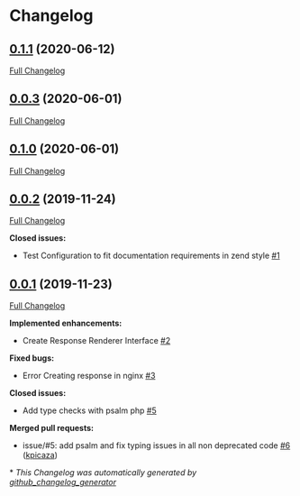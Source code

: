 # Changelog

## [0.1.1](https://github.com/antidot-framework/antidot-framework/tree/0.1.1) (2020-06-12)

[Full Changelog](https://github.com/antidot-framework/antidot-framework/compare/0.0.3...0.1.1)

## [0.0.3](https://github.com/antidot-framework/antidot-framework/tree/0.0.3) (2020-06-01)

[Full Changelog](https://github.com/antidot-framework/antidot-framework/compare/0.1.0...0.0.3)

## [0.1.0](https://github.com/antidot-framework/antidot-framework/tree/0.1.0) (2020-06-01)

[Full Changelog](https://github.com/antidot-framework/antidot-framework/compare/0.0.2...0.1.0)

## [0.0.2](https://github.com/antidot-framework/antidot-framework/tree/0.0.2) (2019-11-24)

[Full Changelog](https://github.com/antidot-framework/antidot-framework/compare/0.0.1...0.0.2)

**Closed issues:**

- Test Configuration to fit documentation requirements in zend style [\#1](https://github.com/antidot-framework/antidot-framework/issues/1)

## [0.0.1](https://github.com/antidot-framework/antidot-framework/tree/0.0.1) (2019-11-23)

[Full Changelog](https://github.com/antidot-framework/antidot-framework/compare/7c775f2b1a63a7cb9c00909622b2eb71931ff54b...0.0.1)

**Implemented enhancements:**

- Create Response Renderer Interface [\#2](https://github.com/antidot-framework/antidot-framework/issues/2)

**Fixed bugs:**

- Error Creating response in nginx [\#3](https://github.com/antidot-framework/antidot-framework/issues/3)

**Closed issues:**

- Add type checks with psalm php [\#5](https://github.com/antidot-framework/antidot-framework/issues/5)

**Merged pull requests:**

- issue/\#5: add psalm and fix typing issues in all non deprecated code [\#6](https://github.com/antidot-framework/antidot-framework/pull/6) ([kpicaza](https://github.com/kpicaza))



\* *This Changelog was automatically generated by [github_changelog_generator](https://github.com/github-changelog-generator/github-changelog-generator)*
